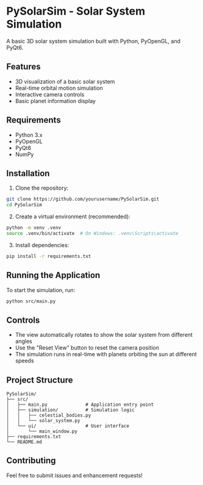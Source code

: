# PySolarSim - Solar System Simulation

A basic 3D solar system simulation built with Python, PyOpenGL, and PyQt6.

## Features

- 3D visualization of a basic solar system
- Real-time orbital motion simulation
- Interactive camera controls
- Basic planet information display

## Requirements

- Python 3.x
- PyOpenGL
- PyQt6
- NumPy

## Installation

1. Clone the repository:
```bash
git clone https://github.com/yourusername/PySolarSim.git
cd PySolarSim
```

2. Create a virtual environment (recommended):
```bash
python -m venv .venv
source .venv/bin/activate  # On Windows: .venv\Scripts\activate
```

3. Install dependencies:
```bash
pip install -r requirements.txt
```

## Running the Application

To start the simulation, run:
```bash
python src/main.py
```

## Controls

- The view automatically rotates to show the solar system from different angles
- Use the "Reset View" button to reset the camera position
- The simulation runs in real-time with planets orbiting the sun at different speeds

## Project Structure

```
PySolarSim/
├── src/
│   ├── main.py              # Application entry point
│   ├── simulation/          # Simulation logic
│   │   ├── celestial_bodies.py
│   │   └── solar_system.py
│   └── ui/                  # User interface
│       └── main_window.py
├── requirements.txt
└── README.md
```

## Contributing

Feel free to submit issues and enhancement requests! 